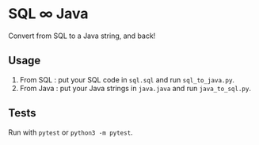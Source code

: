 # SQL ∞ Java

Convert from SQL to a Java string, and back!

## Usage

1. From SQL : put your SQL code in ```sql.sql``` and run ```sql_to_java.py```.
2. From Java : put your Java strings in ```java.java``` and run ```java_to_sql.py```.

## Tests

Run with ```pytest``` or ```python3 -m pytest```.